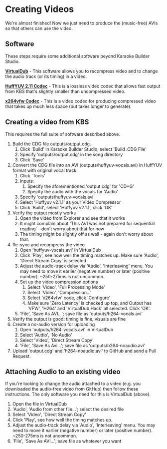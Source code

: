 # Creating Videos

We're almost finished!  Now we just need to produce the (music-free) AVIs so that others can use the video.


## Software
These steps require some additional software beyond Karaoke Builder Studio.


**[VirtualDub](http://www.virtualdub.org)** - This software allows you to recompress video and to change the audio track (or its timing) in a video.

**[HuffYUV 2.11 Codec](https://www.videohelp.com/software/HuffYUV)** - This is a lossless video codec that allows fast output from KBS that's slightly smaller than uncompressed video.

**[x264vfw Codec](https://sourceforge.net/projects/x264vfw/)** - This is a video codec for producing compressed video that takes up much less space (but takes longer to generate).


## Creating a video from KBS

This requires the full suite of software described above.

1. Build the CDG file outputs/output.cdg.
   1. Click 'Build' in Karaoke Builder Studio, select 'Build .CDG File'
   1. Specify 'outputs/output.cdg' in the song directory
   1. Click 'Save'
1. Convert the CDG file into an AVI (outputs/huffyuv-vocals.avi) in HuffYUV format with original vocal track
   1. Click 'Tools' 
   1. Inputs:
      1. Specify the aforementioned 'output.cdg' for 'CD+G'
      1. Specify the audio with the vocals for 'Audio'
   1. Specify 'outputs/huffyuv-vocals.avi'
   1. Select 'Huffyuv v2.1.1' as your Video Compressor
   1. Click 'Build', select 'Huffyuv v2.1.1', click 'OK'
1. Verify the output mostly works
   1. Open the video from Explorer and see that it works
   1. It might complain about 'This AVI was not prepared for sequential reading' - don't worry about that for now
   1. The timing might be slightly off as well - again don't worry about that.
1. Re-sync and recompress the video
   1. Open 'huffyuv-vocals.avi' in VirtualDub
   1. Click 'Play', see how well the timing matches up. Make sure 'Audio', 'Direct Stream Copy' is selected.
   1. Adjust the audio-track delay via 'Audio', 'Interleaving' menu. You may need to move it earlier (negative number) or later (positive number). ~250-275ms is not uncommon.
   1. Set up the video compression options
      1. Select 'Video', 'Full Processing Mode'
      1. Select 'Video', 'Compression...'
      1. Select 'x264vfw' code, click 'Configure'
      1. Make sure 'Zero Latency' is checked up top, and Output has 'VFW', 'H264' and 'VirtualDub Hack' all selected.  Click 'OK'.
   1. 'File', 'Save As AVI...'; save file as 'outputs/h264-vocals.avi'
1. Verify the output is good: timing is fine, visuals are fine
1. Create a no-audio version for uploading
   1. Open 'outputs/h264-vocals.avi' in VirtualDub
   1. Select 'Audio', 'No Audio'
   1. Select 'Video', 'Direct Stream Copy'
   1. 'File', 'Save As Avi...'; save file as 'outputs/h264-noaudio.avi'
1. Upload 'output.cdg' and 'h264-noaudio.avi' to GitHub and send a Pull Request.


## Attaching Audio to an existing video

If you're looking to change the audio attached to a video (e.g. you downloaded the audio-free video from GitHub) then follow these instructions.  The only software you need for this is VirtualDub (above).

1. Open the file in VirtualDub
1. 'Audio', 'Audio from other file...'; select the desired file
1. Select 'Video', 'Direct Stream Copy'
1. Click 'Play', see how well the timing matches up.
1. Adjust the audio-track delay via 'Audio', 'Interleaving' menu. You may need to move it earlier (negative number) or later (positive number). ~250-275ms is not uncommon.
1. 'File', 'Save As AVI...'; save file as whatever you want
